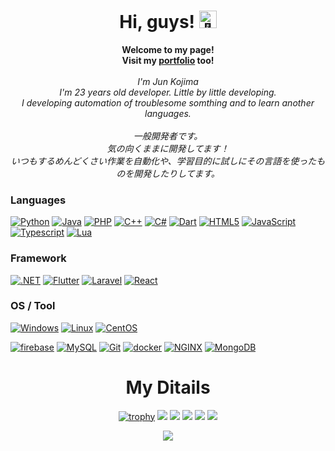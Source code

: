 <h1 align="center">Hi, guys! <img src="https://github.com/wervlad/wervlad/assets/24524555/766d336d-b87d-44ba-807c-c51de2bc6b4d" width="28px" alt="👋"></h1>

<p align="center">
    <b>Welcome to my page!</b><br>
  <b>Visit my <a href="https://nazunazuzu.github.io/portfolio/">portfolio</a> too!</b><br>
  <br>
    <i>
        I'm Jun Kojima<br>
        I'm 23 years old developer. Little by little developing.<br>
        I developing automation of troublesome somthing and to learn another languages.
    </i><br/><br/>
    <i>
    一般開発者です。<br/>
    気の向くままに開発してます！<br/>
    いつもするめんどくさい作業を自動化や、学習目的に試しにその言語を使ったものを開発したりしてます。
    </i>
</p>

### Languages

[![Python](https://img.shields.io/badge/python-black?style=for-the-badge&logo=python)](https://github.com/NazuNazuzu?tab=repositories&q=&type=&language=python)
[![Java](https://img.shields.io/badge/java-black?style=for-the-badge&logo=openjdk)](https://github.com/NazuNazuzu?tab=repositories&q=&type=&language=java)
[![PHP](https://img.shields.io/badge/php-black?style=for-the-badge&logo=php)](https://github.com/NazuNazuzu?tab=repositories&q=&type=&language=php)
[![C++](https://img.shields.io/badge/c++-black?style=for-the-badge&logo=cplusplus)](https://github.com/NazuNazuzu?tab=repositories&q=&type=&language=C%2B%2B)
[![C#](https://img.shields.io/badge/c＃-black?style=for-the-badge&logo=csharp)](https://github.com/NazuNazuzu?tab=repositories&q=&type=&language=csharp)
[![Dart](https://img.shields.io/badge/dart-black?style=for-the-badge&logo=dart)](https://github.com/NazuNazuzu?tab=repositories&q=&type=&language=dart)
[![HTML5](https://img.shields.io/badge/html5-black?style=for-the-badge&logo=html5)](https://github.com/NazuNazuzu?tab=repositories&q=&type=&language=html)
[![JavaScript](https://img.shields.io/badge/javascript-black?style=for-the-badge&logo=javascript)](https://github.com/NazuNazuzu?tab=repositories&q=&type=&language=javascript)
[![Typescript](https://img.shields.io/badge/typescript-black?style=for-the-badge&logo=typescipt)](https://github.com/NazuNazuzu?tab=repositories&q=&type=&language=typescript)
[![Lua](https://img.shields.io/badge/lua-black?style=for-the-badge&logo=lua)](https://github.com/NazuNazuzu?tab=repositories&q=&type=&language=lua)

### Framework

[![.NET](https://img.shields.io/badge/.net-black?style=for-the-badge&logo=dotnet)](https://github.com/NazuNazuzu)
[![Flutter](https://img.shields.io/badge/flutter-black?style=for-the-badge&logo=flutter)](https://github.com/NazuNazuzu)
[![Laravel](https://img.shields.io/badge/laravel-black?style=for-the-badge&logo=laravel)](https://github.com/NazuNazuzu)
[![React](https://img.shields.io/badge/react-black?style=for-the-badge&logo=react)](https://github.com/NazuNazuzu)

### OS / Tool

[![Windows](https://img.shields.io/badge/windows-black?style=for-the-badge&logo=windows)](https://github.com/NazuNazuzu)
[![Linux](https://img.shields.io/badge/linux-black?style=for-the-badge&logo=linux)](https://github.com/NazuNazuzu)
[![CentOS](https://img.shields.io/badge/centos-black?style=for-the-badge&logo=centos)](https://github.com/NazuNazuzu)

[![firebase](https://img.shields.io/badge/firebase-black?style=for-the-badge&logo=firebase)](https://github.com/NazuNazuzu)
[![MySQL](https://img.shields.io/badge/mysql-black?style=for-the-badge&logo=mysql)](https://github.com/NazuNazuzu)
[![Git](https://img.shields.io/badge/git-black?style=for-the-badge&logo=git)](https://github.com/NazuNazuzu)
[![docker](https://img.shields.io/badge/docker-black?style=for-the-badge&logo=docker)](https://github.com/NazuNazuzu)
[![NGINX](https://img.shields.io/badge/nginx-black?style=for-the-badge&logo=nginx)](https://github.com/NazuNazuzu)
[![MongoDB](https://img.shields.io/badge/mongodb-black?style=for-the-badge&logo=mongodb)](https://github.com/NazuNazuzu)

<h1 align="center">My Ditails</h1>

<div align="center"> 
    
[![trophy](https://github-profile-trophy.vercel.app/?username=NazuNazuzu&theme=dracula&row=2&column=5)](https://github.com/NazuNazuzu/github-profile-trophy)
![](http://github-profile-summary-cards.vercel.app/api/cards/profile-details?username=NazuNazuzu&theme=prussian)
![](http://github-profile-summary-cards.vercel.app/api/cards/repos-per-language?username=NazuNazuzu&theme=prussian)
![](http://github-profile-summary-cards.vercel.app/api/cards/most-commit-language?username=NazuNazuzu&theme=prussian&hide=Lua)
![](http://github-profile-summary-cards.vercel.app/api/cards/stats?username=NazuNazuzu&theme=prussian)
![](http://github-profile-summary-cards.vercel.app/api/cards/productive-time?username=NazuNazuzu&theme=prussian&utcOffset=8)
</div>

<p align="center">
  <a href="https://github.com/Himabitoo">
    <img src="https://komarev.com/ghpvc/?username=Himabitoo&color=blue&style=flat)" />
  </a>
</p>
